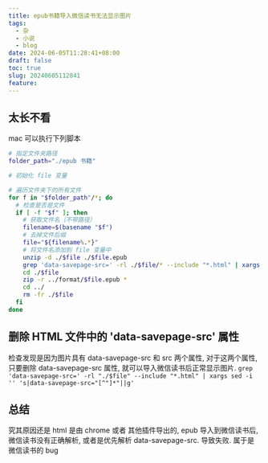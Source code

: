 ```yaml
---
title: epub书籍导入微信读书无法显示图片
tags:
  - 杂
  - 小说
  - blog
date: 2024-06-05T11:28:41+08:00
draft: false
toc: true
slug: 20240605112841
feature:
---
```


<!--more-->

## 太长不看
mac  可以执行下列脚本
```bash
# 指定文件夹路径
folder_path="./epub 书籍"

# 初始化 file 变量

# 遍历文件夹下的所有文件
for f in "$folder_path"/*; do
  # 检查是否是文件
  if [ -f "$f" ]; then
    # 获取文件名（不带路径）
    filename=$(basename "$f")
    # 去掉文件后缀
    file="${filename%.*}"
    # 将文件名添加到 file 变量中
    unzip -d ./$file ./$file.epub
    grep 'data-savepage-src=' -rl ./$file/* --include "*.html" | xargs sed -i '' 's|data-savepage-src="[^"]*"||g'
    cd ./$file
    zip -r ../format/$file.epub *
    cd ../
    rm -fr ./$file
  fi
done
```
## 删除 HTML 文件中的 'data-savepage-src' 属性
检查发现是因为图片具有 data-savepage-src 和 src 两个属性, 对于这两个属性, 只要删除 data-savepage-src 属性, 就可以导入微信读书后正常显示图片.
`grep 'data-savepage-src=' -rl "./$file" --include "*.html" | xargs sed -i '' 's|data-savepage-src="[^"]*"||g'`

##  总结
究其原因还是 html 是由 chrome 或者 其他插件导出的, epub 导入到微信读书后, 微信读书没有正确解析, 或者是优先解析 data-savepage-src. 导致失败. 属于是 微信读书的 bug
